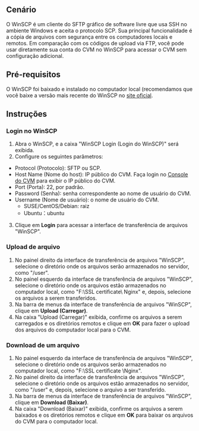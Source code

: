## Cenário
O WinSCP é um cliente do SFTP gráfico de software livre que usa SSH no ambiente Windows e aceita o protocolo SCP. Sua principal funcionalidade é a cópia de arquivos com segurança entre os computadores locais e remotos. Em comparação com os códigos de upload via FTP, você pode usar diretamente sua conta do CVM no WinSCP para acessar o CVM sem configuração adicional.

## Pré-requisitos
O WinSCP foi baixado e instalado no computador local (recomendamos que você baixe a versão mais recente do WinSCP no [site oficial](http://winscp.net/eng/docs/lang:chs).

## Instruções

### Login no WinSCP

1. Abra o WinSCP, e a caixa "WinSCP Login (Login do WinSCP)" será exibida.
2. Configure os seguintes parâmetros:
 - Protocol (Protocolo): SFTP ou SCP.
 - Host Name (Nome do host): IP público do CVM. Faça login no [Console do CVM](https://console.cloud.tencent.com/cvm) para exibir o IP público do CVM.
 - Port (Porta): 22, por padrão.
 - Password (Senha): senha correspondente ao nome de usuário do CVM.
 - Username (Nome de usuário): o nome de usuário do CVM.
	 - SUSE/CentOS/Debian: raiz
	 - Ubuntu：ubuntu
3. Clique em **Login** para acessar a interface de transferência de arquivos "WinSCP".

### Upload de arquivo
1. No painel direito da interface de transferência de arquivos "WinSCP", selecione o diretório onde os arquivos serão armazenados no servidor, como "/user".
2. No painel esquerdo da interface de transferência de arquivos "WinSCP", selecione o diretório onde os arquivos estão armazenados no computador local, como "F:\SSL certificate\ Nginx" e, depois, selecione os arquivos a serem transferidos.
3. Na barra de menus da interface de transferência de arquivos "WinSCP", clique em **Upload (Carregar)**.
4. Na caixa "Upload (Carregar)" exibida, confirme os arquivos a serem carregados e os diretórios remotos e clique em **OK** para fazer o upload dos arquivos do computador local para o CVM.

### Download de um arquivo
1. No painel esquerdo da interface de transferência de arquivos "WinSCP", selecione o diretório onde os arquivos serão armazenados no computador local, como "F:\SSL certificate \Nginx".
2. No painel direito da interface de transferência de arquivos "WinSCP", selecione o diretório onde os arquivos estão armazenados no servidor, como "/user" e, depois, selecione o arquivo a ser transferido.
3. Na barra de menus da interface de transferência de arquivos "WinSCP", clique em **Download (Baixar)**.
4. Na caixa "Download (Baixar)" exibida, confirme os arquivos a serem baixados e os diretórios remotos e clique em **OK** para baixar os arquivos do CVM para o computador local.
